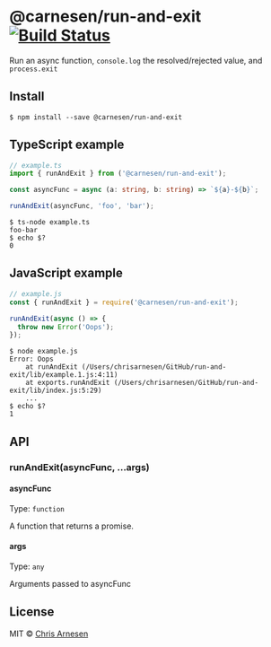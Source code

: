 # @carnesen/run-and-exit [![Build Status](https://travis-ci.com/carnesen/run-and-exit.svg?branch=master)](https://travis-ci.com/carnesen/run-and-exit)

Run an async function, `console.log` the resolved/rejected value, and `process.exit`

## Install

```
$ npm install --save @carnesen/run-and-exit
```

## TypeScript example

```ts
// example.ts
import { runAndExit } from ('@carnesen/run-and-exit');

const asyncFunc = async (a: string, b: string) => `${a}-${b}`;

runAndExit(asyncFunc, 'foo', 'bar');
```

```
$ ts-node example.ts
foo-bar
$ echo $?
0
```

## JavaScript example

```js
// example.js
const { runAndExit } = require('@carnesen/run-and-exit');

runAndExit(async () => {
  throw new Error('Oops');
});
```

```
$ node example.js
Error: Oops
    at runAndExit (/Users/chrisarnesen/GitHub/run-and-exit/lib/example.1.js:4:11)
    at exports.runAndExit (/Users/chrisarnesen/GitHub/run-and-exit/lib/index.js:5:29)
    ...
$ echo $?
1
```

## API

### runAndExit(asyncFunc, ...args)

#### asyncFunc

Type: `function`

A function that returns a promise.

#### args

Type: `any`

Arguments passed to asyncFunc

## License

MIT © [Chris Arnesen](https://www.carnesen.com)
